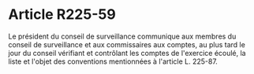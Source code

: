 # Article R225-59

Le président du conseil de surveillance communique aux membres du conseil de surveillance et aux commissaires aux comptes, au plus tard le jour du conseil vérifiant et contrôlant les comptes de l'exercice écoulé, la liste et l'objet des conventions mentionnées à l'article L. 225-87.
